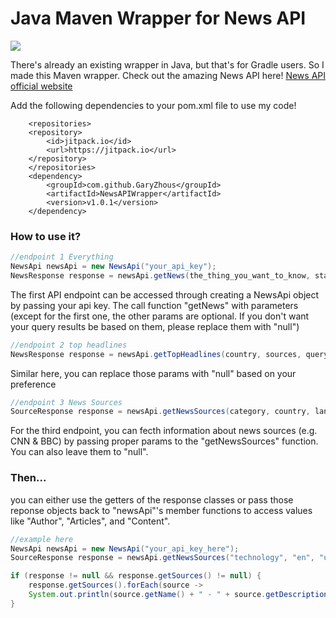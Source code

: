 # Java Maven Wrapper for News API
[![](https://jitpack.io/v/GaryZhous/NewsAPIWrapper.svg)](https://jitpack.io/#GaryZhous/NewsAPIWrapper)

There's already an existing wrapper in Java, but that's for Gradle users. So I made this Maven wrapper. Check out the amazing News API here!
[News API official website](https://newsapi.org/)

Add the following dependencies to your pom.xml file to use my code!
```
	<repositories>
	<repository>
		<id>jitpack.io</id>
		<url>https://jitpack.io</url>
	</repository>
	</repositories>
	<dependency>
		<groupId>com.github.GaryZhous</groupId>
		<artifactId>NewsAPIWrapper</artifactId>
		<version>v1.0.1</version>
	</dependency>
```
### How to use it?
```Java
//endpoint 1 Everything
NewsApi newsApi = new NewsApi("your_api_key");
NewsResponse response = newsApi.getNews(the_thing_you_want_to_know, start_time_stamp, end_time_stamp, sort_by, page_size, page_num);
```
The first API endpoint can be accessed through creating a NewsApi object by passing your api key. The call function "getNews" with parameters (except for the first one, the other params are optional. If you don't want your query results be based on them, please replace them with "null")
```Java
//endpoint 2 top headlines
NewsResponse response = newsApi.getTopHeadlines(country, sources, query, page_size, page_num);
```
Similar here, you can replace those params with "null" based on your preference
```Java
//endpoint 3 News Sources
SourceResponse response = newsApi.getNewsSources(category, country, language);
```
For the third endpoint, you can fecth information about news sources (e.g. CNN & BBC) by passing proper params to the "getNewsSources" function. You can also leave them to "null".
### Then...
you can either use the getters of the response classes or pass those reponse objects back to "newsApi"'s member functions to access values like "Author", "Articles", and "Content".
```Java
//example here
NewsApi newsApi = new NewsApi("your_api_key_here");
SourceResponse response = newsApi.getNewsSources("technology", "en", "us");

if (response != null && response.getSources() != null) {
	response.getSources().forEach(source -> 
	System.out.println(source.getName() + " - " + source.getDescription()));
}
```
